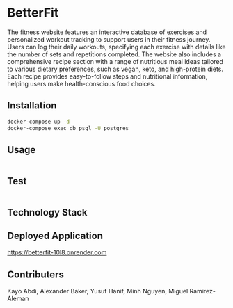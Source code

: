 # BetterFit
The fitness website features an interactive database of exercises and personalized workout tracking to support users in their fitness journey. Users can log their daily workouts, specifying each exercise with details like the number of sets and repetitions completed. 
The website also includes a comprehensive recipe section with a range of nutritious meal ideas tailored to various dietary preferences, such as vegan, keto, and high-protein diets. Each recipe provides easy-to-follow steps and nutritional information, helping users make health-conscious food choices.

## Installation

```bash
docker-compose up -d
docker-compose exec db psql -U postgres
```

## Usage

```bash

```

## Test

```bash

```
## Technology Stack 

## Deployed Application
https://betterfit-10l8.onrender.com

## Contributers
Kayo Abdi, Alexander Baker, Yusuf Hanif, Minh Nguyen, Miguel Ramirez-Aleman
